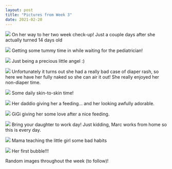 ```yaml
---
layout: post
title: "Pictures from Week 3"
date: 2021-02-20
---
```


![](/assets/img/2021-02-22-22-33-59.png)
On her way to her two week check-up! Just a couple days after she actually turned 14 days old


![](/assets/img/2021-02-22-22-34-25.png)
Getting some tummy time in while waiting for the pediatrician! 

![](/assets/img/2021-02-22-22-34-45.png)
Just being a precious little angel :)

![](/assets/img/2021-02-22-22-35-07.png)
Unfortunately it turns out she had a really bad case of diaper rash, so here we have her fully naked so she can air it out! She really enjoyed her non-diaper time.


![](/assets/img/2021-02-22-22-35-27.png)
Some daily skin-to-skin time!

![](/assets/img/2021-02-22-22-35-43.png)
Her daddio giving her a feeding… and her looking awfully adorable.

![](/assets/img/2021-02-22-22-36-13.png)
GiGi giving her some love after a nice feeding.

![](/assets/img/2021-02-22-22-36-56.png)
Bring your daughter to work day! Just kidding, Marc works from home so this is every day.

![](/assets/img/2021-02-22-22-37-20.png)
Mama teaching the little girl some bad habits

![](/assets/img/2021-02-22-22-37-41.png)
Her first bubble!!!

Random images throughout the week (to follow)!